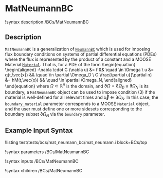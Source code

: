 # MatNeumannBC

!syntax description /BCs/MatNeumannBC

## Description

`MatNeumannBC` is a generalization of [`NeumannBC`](/NeumannBC.md) which is used
for imposing flux boundary conditions on systems of partial
differential equations (PDEs) where the flux is represented by the product
of a constant and a MOOSE Material [`Material`](/Materials/index.md).  That is, for a
PDE of the form
\begin{equation}
\begin{aligned}
  -\nabla \cdot C (\nabla u) &= f && \quad \in \Omega \\
  u &= g(t,\vec{x}) && \quad \in \partial \Omega_D \\
  C \frac{\partial u}{\partial n} &= hM(t,\vec{x}) && \quad \in \partial \Omega_N,
\end{aligned}
\end{equation}
where $\Omega \subset \mathbb{R}^n$ is the domain, and $\partial
\Omega = \partial \Omega_D \cup \partial \Omega_N$ is its boundary, a
`MatNeumannBC` object can be used to impose condition (3) if the
material is well-defined for all relevant times and $\vec{x} \in
\partial \Omega_N$. In this case, the `boundary_material` parameter corresponds
to a MOOSE `Material` object, and the user must define one or more sidesets
corresponding to the boundary subset $\partial \Omega_N$ via the
`boundary` parameter.

## Example Input Syntax

!listing test/tests/bcs/mat_neumann_bc/mat_neumann.i block=BCs/top

!syntax parameters /BCs/MatNeumannBC

!syntax inputs /BCs/MatNeumannBC

!syntax children /BCs/MatNeumannBC
